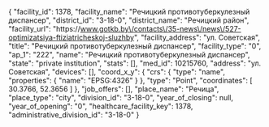 {
    "facility_id": 1378,
    "facility_name": "Речицкий противотуберкулезный диспансер",
    "district_id": "3-18-0",
    "district_name": "Речицкий район",
    "facility_url": "https:\/\/www.gotkb.by\/contacts\/35-news\/news\/527-optimizatsiya-ftiziatricheskoj-sluzhby",
    "facility_address": "ул. Советская",
    "title": "Речицкий противотуберкулезный диспансер",
    "facility_type": "0",
    "ap_1": "222",
    "name": "Речицкий противотуберкулезный диспансер",
    "state": "private institution",
    "stats": [],
    "med_id": 10215760,
    "address": "ул. Советская",
    "devices": [],
    "coord_x_y": {
        "crs": {
            "type": "name",
            "properties": {
                "name": "EPSG:4326"
            }
        },
        "type": "Point",
        "coordinates": [
            30.3766,
            52.3656
        ]
    },
    "job_offers": [],
    "place_name": "Речица",
    "place_type": "city",
    "division_id": "3-18-0",
    "year_of_closing": null,
    "year_of_opening": "0",
    "healthcare_facility_key": 1378,
    "administrative_division_id": "3-18-0"
}